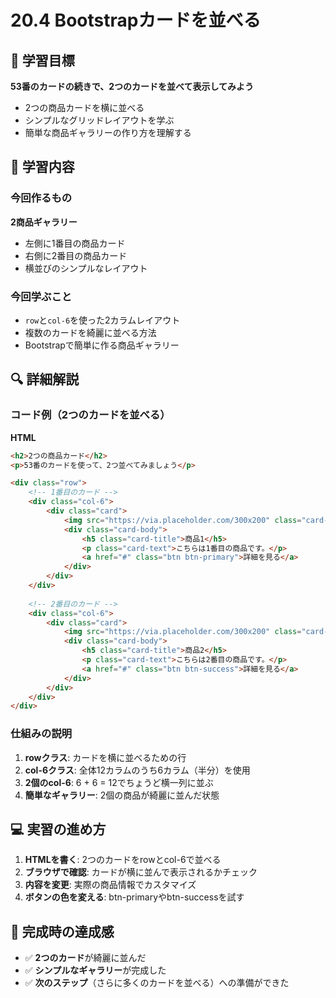 # 20.4 Bootstrapカードを並べる

## 🎯 学習目標

**53番のカードの続きで、2つのカードを並べて表示してみよう**

- 2つの商品カードを横に並べる
- シンプルなグリッドレイアウトを学ぶ
- 簡単な商品ギャラリーの作り方を理解する

## 📝 学習内容

### 今回作るもの

**2商品ギャラリー**
- 左側に1番目の商品カード
- 右側に2番目の商品カード
- 横並びのシンプルなレイアウト

### 今回学ぶこと

- `row`と`col-6`を使った2カラムレイアウト
- 複数のカードを綺麗に並べる方法
- Bootstrapで簡単に作る商品ギャラリー

## 🔍 詳細解説

### コード例（2つのカードを並べる）

**HTML**
```html
<h2>2つの商品カード</h2>
<p>53番のカードを使って、2つ並べてみましょう</p>

<div class="row">
    <!-- 1番目のカード -->
    <div class="col-6">
        <div class="card">
            <img src="https://via.placeholder.com/300x200" class="card-img-top" alt="商品1">
            <div class="card-body">
                <h5 class="card-title">商品1</h5>
                <p class="card-text">こちらは1番目の商品です。</p>
                <a href="#" class="btn btn-primary">詳細を見る</a>
            </div>
        </div>
    </div>
    
    <!-- 2番目のカード -->
    <div class="col-6">
        <div class="card">
            <img src="https://via.placeholder.com/300x200" class="card-img-top" alt="商品2">
            <div class="card-body">
                <h5 class="card-title">商品2</h5>
                <p class="card-text">こちらは2番目の商品です。</p>
                <a href="#" class="btn btn-success">詳細を見る</a>
            </div>
        </div>
    </div>
</div>
```

### 仕組みの説明

1. **rowクラス**: カードを横に並べるための行
2. **col-6クラス**: 全体12カラムのうち6カラム（半分）を使用
3. **2個のcol-6**: 6 + 6 = 12でちょうど横一列に並ぶ
4. **簡単なギャラリー**: 2個の商品が綺麗に並んだ状態

## 💻 実習の進め方

1. **HTMLを書く**: 2つのカードをrowとcol-6で並べる
2. **ブラウザで確認**: カードが横に並んで表示されるかチェック
3. **内容を変更**: 実際の商品情報でカスタマイズ
4. **ボタンの色を変える**: btn-primaryやbtn-successを試す

## 🎉 完成時の達成感

- ✅ **2つのカード**が綺麗に並んだ
- ✅ **シンプルなギャラリー**が完成した
- ✅ **次のステップ**（さらに多くのカードを並べる）への準備ができた